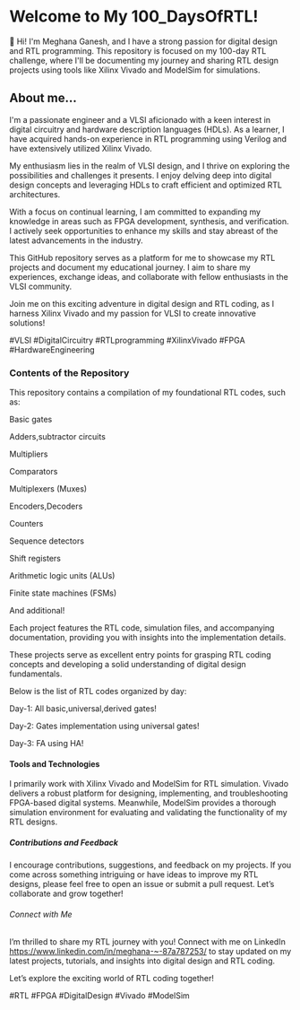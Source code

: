 # Welcome to My 100_DaysOfRTL!

👋 Hi! I'm Meghana Ganesh, and I have a strong passion for digital design and RTL programming. This repository is focused on my 100-day RTL challenge, where I'll be documenting my journey and sharing RTL design projects using tools like Xilinx Vivado and ModelSim for simulations.

## About me...

I'm a passionate engineer and a VLSI aficionado with a keen interest in digital circuitry and hardware description languages (HDLs). As a learner, I have acquired hands-on experience in RTL programming using Verilog and have extensively utilized Xilinx Vivado.

My enthusiasm lies in the realm of VLSI design, and I thrive on exploring the possibilities and challenges it presents. I enjoy delving deep into digital design concepts and leveraging HDLs to craft efficient and optimized RTL architectures.

With a focus on continual learning, I am committed to expanding my knowledge in areas such as FPGA development, synthesis, and verification. I actively seek opportunities to enhance my skills and stay abreast of the latest advancements in the industry.

This GitHub repository serves as a platform for me to showcase my RTL projects and document my educational journey. I aim to share my experiences, exchange ideas, and collaborate with fellow enthusiasts in the VLSI community.

Join me on this exciting adventure in digital design and RTL coding, as I harness Xilinx Vivado and my passion for VLSI to create innovative solutions!

#VLSI #DigitalCircuitry #RTLprogramming #XilinxVivado #FPGA #HardwareEngineering

### Contents of the Repository

This repository contains a compilation of my foundational RTL codes, such as:

Basic gates 

Adders,subtractor circuits

Multipliers

Comparators

Multiplexers (Muxes)

Encoders,Decoders

Counters 

Sequence detectors

Shift registers

Arithmetic logic units (ALUs)

Finite state machines (FSMs)

And additional!

Each project features the RTL code, simulation files, and accompanying documentation, providing you with insights into the implementation details.

These projects serve as excellent entry points for grasping RTL coding concepts and developing a solid understanding of digital design fundamentals.

Below is the list of RTL codes organized by day:

Day-1: All basic,universal,derived gates!

Day-2: Gates implementation using universal gates!

Day-3: FA using HA!

#### Tools and Technologies

I primarily work with Xilinx Vivado and ModelSim for RTL simulation. Vivado delivers a robust platform for designing, implementing, and troubleshooting FPGA-based digital systems. Meanwhile, ModelSim provides a thorough simulation environment for evaluating and validating the functionality of my RTL designs.

##### Contributions and Feedback

I encourage contributions, suggestions, and feedback on my projects. If you come across something intriguing or have ideas to improve my RTL designs, please feel free to open an issue or submit a pull request. Let’s collaborate and grow together!

###### Connect with Me

I’m thrilled to share my RTL journey with you! Connect with me on LinkedIn https://www.linkedin.com/in/meghana-~-87a787253/   to stay updated on my latest projects, tutorials, and insights into digital design and RTL coding.

Let’s explore the exciting world of RTL coding together!

#RTL #FPGA #DigitalDesign #Vivado #ModelSim




































